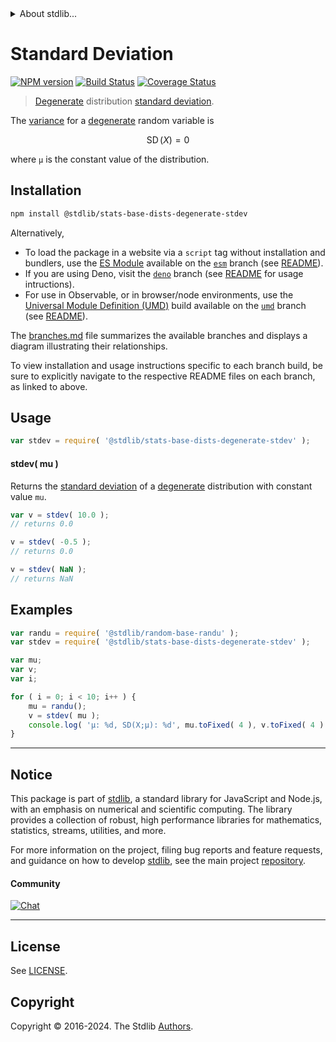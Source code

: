 <!--

@license Apache-2.0

Copyright (c) 2018 The Stdlib Authors.

Licensed under the Apache License, Version 2.0 (the "License");
you may not use this file except in compliance with the License.
You may obtain a copy of the License at

   http://www.apache.org/licenses/LICENSE-2.0

Unless required by applicable law or agreed to in writing, software
distributed under the License is distributed on an "AS IS" BASIS,
WITHOUT WARRANTIES OR CONDITIONS OF ANY KIND, either express or implied.
See the License for the specific language governing permissions and
limitations under the License.

-->


<details>
  <summary>
    About stdlib...
  </summary>
  <p>We believe in a future in which the web is a preferred environment for numerical computation. To help realize this future, we've built stdlib. stdlib is a standard library, with an emphasis on numerical and scientific computation, written in JavaScript (and C) for execution in browsers and in Node.js.</p>
  <p>The library is fully decomposable, being architected in such a way that you can swap out and mix and match APIs and functionality to cater to your exact preferences and use cases.</p>
  <p>When you use stdlib, you can be absolutely certain that you are using the most thorough, rigorous, well-written, studied, documented, tested, measured, and high-quality code out there.</p>
  <p>To join us in bringing numerical computing to the web, get started by checking us out on <a href="https://github.com/stdlib-js/stdlib">GitHub</a>, and please consider <a href="https://opencollective.com/stdlib">financially supporting stdlib</a>. We greatly appreciate your continued support!</p>
</details>

# Standard Deviation

[![NPM version][npm-image]][npm-url] [![Build Status][test-image]][test-url] [![Coverage Status][coverage-image]][coverage-url] <!-- [![dependencies][dependencies-image]][dependencies-url] -->

> [Degenerate][degenerate-distribution] distribution [standard deviation][standard-deviation].

<!-- Section to include introductory text. Make sure to keep an empty line after the intro `section` element and another before the `/section` close. -->

<section class="intro">

The [variance][standard-deviation] for a [degenerate][degenerate-distribution] random variable is

<!-- <equation class="equation" label="eq:degenerate_stdev" align="center" raw="\operatorname{SD}\left( X \right) = 0" alt="Standard deviation for a degenerate distribution."> -->

```math
\mathop{\mathrm{SD}}\left( X \right) = 0
```

<!-- <div class="equation" align="center" data-raw-text="\operatorname{SD}\left( X \right) = 0" data-equation="eq:degenerate_stdev">
    <img src="https://cdn.jsdelivr.net/gh/stdlib-js/stdlib@e1fbdee688c5409e4cc6b0cd06d90b1cd2abd67c/lib/node_modules/@stdlib/stats/base/dists/degenerate/stdev/docs/img/equation_degenerate_stdev.svg" alt="Standard deviation for a degenerate distribution.">
    <br>
</div> -->

<!-- </equation> -->

where `μ` is the constant value of the distribution.

</section>

<!-- /.intro -->

<!-- Package usage documentation. -->

<section class="installation">

## Installation

```bash
npm install @stdlib/stats-base-dists-degenerate-stdev
```

Alternatively,

-   To load the package in a website via a `script` tag without installation and bundlers, use the [ES Module][es-module] available on the [`esm`][esm-url] branch (see [README][esm-readme]).
-   If you are using Deno, visit the [`deno`][deno-url] branch (see [README][deno-readme] for usage intructions).
-   For use in Observable, or in browser/node environments, use the [Universal Module Definition (UMD)][umd] build available on the [`umd`][umd-url] branch (see [README][umd-readme]).

The [branches.md][branches-url] file summarizes the available branches and displays a diagram illustrating their relationships.

To view installation and usage instructions specific to each branch build, be sure to explicitly navigate to the respective README files on each branch, as linked to above.

</section>

<section class="usage">

## Usage

```javascript
var stdev = require( '@stdlib/stats-base-dists-degenerate-stdev' );
```

#### stdev( mu )

Returns the [standard deviation][standard-deviation] of a [degenerate][degenerate-distribution] distribution with constant value `mu`.

```javascript
var v = stdev( 10.0 );
// returns 0.0

v = stdev( -0.5 );
// returns 0.0

v = stdev( NaN );
// returns NaN
```

</section>

<!-- /.usage -->

<!-- Package usage notes. Make sure to keep an empty line after the `section` element and another before the `/section` close. -->

<section class="notes">

</section>

<!-- /.notes -->

<!-- Package usage examples. -->

<section class="examples">

## Examples

<!-- eslint no-undef: "error" -->

```javascript
var randu = require( '@stdlib/random-base-randu' );
var stdev = require( '@stdlib/stats-base-dists-degenerate-stdev' );

var mu;
var v;
var i;

for ( i = 0; i < 10; i++ ) {
    mu = randu();
    v = stdev( mu );
    console.log( 'µ: %d, SD(X;µ): %d', mu.toFixed( 4 ), v.toFixed( 4 ) );
}
```

</section>

<!-- /.examples -->

<!-- Section to include cited references. If references are included, add a horizontal rule *before* the section. Make sure to keep an empty line after the `section` element and another before the `/section` close. -->

<section class="references">

</section>

<!-- /.references -->

<!-- Section for related `stdlib` packages. Do not manually edit this section, as it is automatically populated. -->

<section class="related">

</section>

<!-- /.related -->

<!-- Section for all links. Make sure to keep an empty line after the `section` element and another before the `/section` close. -->


<section class="main-repo" >

* * *

## Notice

This package is part of [stdlib][stdlib], a standard library for JavaScript and Node.js, with an emphasis on numerical and scientific computing. The library provides a collection of robust, high performance libraries for mathematics, statistics, streams, utilities, and more.

For more information on the project, filing bug reports and feature requests, and guidance on how to develop [stdlib][stdlib], see the main project [repository][stdlib].

#### Community

[![Chat][chat-image]][chat-url]

---

## License

See [LICENSE][stdlib-license].


## Copyright

Copyright &copy; 2016-2024. The Stdlib [Authors][stdlib-authors].

</section>

<!-- /.stdlib -->

<!-- Section for all links. Make sure to keep an empty line after the `section` element and another before the `/section` close. -->

<section class="links">

[npm-image]: http://img.shields.io/npm/v/@stdlib/stats-base-dists-degenerate-stdev.svg
[npm-url]: https://npmjs.org/package/@stdlib/stats-base-dists-degenerate-stdev

[test-image]: https://github.com/stdlib-js/stats-base-dists-degenerate-stdev/actions/workflows/test.yml/badge.svg?branch=v0.2.2
[test-url]: https://github.com/stdlib-js/stats-base-dists-degenerate-stdev/actions/workflows/test.yml?query=branch:v0.2.2

[coverage-image]: https://img.shields.io/codecov/c/github/stdlib-js/stats-base-dists-degenerate-stdev/main.svg
[coverage-url]: https://codecov.io/github/stdlib-js/stats-base-dists-degenerate-stdev?branch=main

<!--

[dependencies-image]: https://img.shields.io/david/stdlib-js/stats-base-dists-degenerate-stdev.svg
[dependencies-url]: https://david-dm.org/stdlib-js/stats-base-dists-degenerate-stdev/main

-->

[chat-image]: https://img.shields.io/gitter/room/stdlib-js/stdlib.svg
[chat-url]: https://app.gitter.im/#/room/#stdlib-js_stdlib:gitter.im

[stdlib]: https://github.com/stdlib-js/stdlib

[stdlib-authors]: https://github.com/stdlib-js/stdlib/graphs/contributors

[umd]: https://github.com/umdjs/umd
[es-module]: https://developer.mozilla.org/en-US/docs/Web/JavaScript/Guide/Modules

[deno-url]: https://github.com/stdlib-js/stats-base-dists-degenerate-stdev/tree/deno
[deno-readme]: https://github.com/stdlib-js/stats-base-dists-degenerate-stdev/blob/deno/README.md
[umd-url]: https://github.com/stdlib-js/stats-base-dists-degenerate-stdev/tree/umd
[umd-readme]: https://github.com/stdlib-js/stats-base-dists-degenerate-stdev/blob/umd/README.md
[esm-url]: https://github.com/stdlib-js/stats-base-dists-degenerate-stdev/tree/esm
[esm-readme]: https://github.com/stdlib-js/stats-base-dists-degenerate-stdev/blob/esm/README.md
[branches-url]: https://github.com/stdlib-js/stats-base-dists-degenerate-stdev/blob/main/branches.md

[stdlib-license]: https://raw.githubusercontent.com/stdlib-js/stats-base-dists-degenerate-stdev/main/LICENSE

[degenerate-distribution]: https://en.wikipedia.org/wiki/Degenerate_distribution

[standard-deviation]: https://en.wikipedia.org/wiki/Standard_deviation

</section>

<!-- /.links -->
